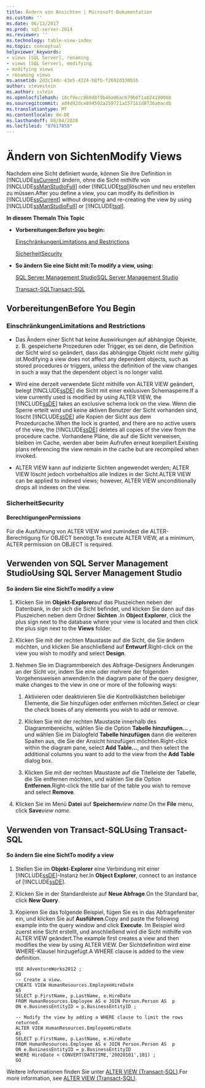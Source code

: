 ```yaml
---
title: Ändern von Ansichten | Microsoft-Dokumentation
ms.custom: ''
ms.date: 06/13/2017
ms.prod: sql-server-2014
ms.reviewer: ''
ms.technology: table-view-index
ms.topic: conceptual
helpviewer_keywords:
- views [SQL Server], renaming
- views [SQL Server], modifying
- modifying views
- renaming views
ms.assetid: 2d3c14dc-43e5-4324-b8fb-f2692d330b16
author: stevestein
ms.author: sstein
ms.openlocfilehash: 10cf9ecc860d8f9b46a06ac679b0f1a8241000bb
ms.sourcegitcommit: ad4d92dce894592a259721a1571b1d8736abacdb
ms.translationtype: MT
ms.contentlocale: de-DE
ms.lasthandoff: 08/04/2020
ms.locfileid: "87617858"
---
```

# <a name="modify-views"></a><span data-ttu-id="fbe68-102">Ändern von Sichten</span><span class="sxs-lookup"><span data-stu-id="fbe68-102">Modify Views</span></span>
  <span data-ttu-id="fbe68-103">Nachdem eine Sicht definiert wurde, können Sie ihre Definition in [!INCLUDE[ssCurrent](../../includes/sscurrent-md.md)] ändern, ohne die Sicht mithilfe von [!INCLUDE[ssManStudioFull](../../includes/ssmanstudiofull-md.md)] oder [!INCLUDE[tsql](../../includes/tsql-md.md)]löschen und neu erstellen zu müssen.</span><span class="sxs-lookup"><span data-stu-id="fbe68-103">After you define a view, you can modify its definition in [!INCLUDE[ssCurrent](../../includes/sscurrent-md.md)] without dropping and re-creating the view by using [!INCLUDE[ssManStudioFull](../../includes/ssmanstudiofull-md.md)] or [!INCLUDE[tsql](../../includes/tsql-md.md)].</span></span>  
  
 <span data-ttu-id="fbe68-104">**In diesem Thema**</span><span class="sxs-lookup"><span data-stu-id="fbe68-104">**In This Topic**</span></span>  
  
-   <span data-ttu-id="fbe68-105">**Vorbereitungen:**</span><span class="sxs-lookup"><span data-stu-id="fbe68-105">**Before you begin:**</span></span>  
  
     [<span data-ttu-id="fbe68-106">Einschränkungen</span><span class="sxs-lookup"><span data-stu-id="fbe68-106">Limitations and Restrictions</span></span>](#Restrictions)  
  
     [<span data-ttu-id="fbe68-107">Sicherheit</span><span class="sxs-lookup"><span data-stu-id="fbe68-107">Security</span></span>](#Security)  
  
-   <span data-ttu-id="fbe68-108">**So ändern Sie eine Sicht mit:**</span><span class="sxs-lookup"><span data-stu-id="fbe68-108">**To modify a view, using:**</span></span>  
  
     [<span data-ttu-id="fbe68-109">SQL Server Management Studio</span><span class="sxs-lookup"><span data-stu-id="fbe68-109">SQL Server Management Studio</span></span>](#SSMSProcedure)  
  
     [<span data-ttu-id="fbe68-110">Transact-SQL</span><span class="sxs-lookup"><span data-stu-id="fbe68-110">Transact-SQL</span></span>](#TsqlProcedure)  
  
##  <a name="before-you-begin"></a><a name="BeforeYouBegin"></a> <span data-ttu-id="fbe68-111">Vorbereitungen</span><span class="sxs-lookup"><span data-stu-id="fbe68-111">Before You Begin</span></span>  
  
###  <a name="limitations-and-restrictions"></a><a name="Restrictions"></a> <span data-ttu-id="fbe68-112">Einschränkungen</span><span class="sxs-lookup"><span data-stu-id="fbe68-112">Limitations and Restrictions</span></span>  
  
-   <span data-ttu-id="fbe68-113">Das Ändern einer Sicht hat keine Auswirkungen auf abhängige Objekte, z. B. gespeicherte Prozeduren oder Trigger, es sei denn, die Definition der Sicht wird so geändert, dass das abhängige Objekt nicht mehr gültig ist.</span><span class="sxs-lookup"><span data-stu-id="fbe68-113">Modifying a view does not affect any dependent objects, such as stored procedures or triggers, unless the definition of the view changes in such a way that the dependent object is no longer valid.</span></span>  
  
-   <span data-ttu-id="fbe68-114">Wird eine derzeit verwendete Sicht mithilfe von ALTER VIEW geändert, belegt [!INCLUDE[ssDE](../../includes/ssde-md.md)] die Sicht mit einer exklusiven Schemasperre.</span><span class="sxs-lookup"><span data-stu-id="fbe68-114">If a view currently used is modified by using ALTER VIEW, the [!INCLUDE[ssDE](../../includes/ssde-md.md)] takes an exclusive schema lock on the view.</span></span> <span data-ttu-id="fbe68-115">Wenn die Sperre erteilt wird und keine aktiven Benutzer der Sicht vorhanden sind, löscht [!INCLUDE[ssDE](../../includes/ssde-md.md)] alle Kopien der Sicht aus dem Prozedurcache.</span><span class="sxs-lookup"><span data-stu-id="fbe68-115">When the lock is granted, and there are no active users of the view, the [!INCLUDE[ssDE](../../includes/ssde-md.md)] deletes all copies of the view from the procedure cache.</span></span> <span data-ttu-id="fbe68-116">Vorhandene Pläne, die auf die Sicht verweisen, bleiben im Cache, werden aber beim Aufrufen erneut kompiliert.</span><span class="sxs-lookup"><span data-stu-id="fbe68-116">Existing plans referencing the view remain in the cache but are recompiled when invoked.</span></span>  
  
-   <span data-ttu-id="fbe68-117">ALTER VIEW kann auf indizierte Sichten angewendet werden; ALTER VIEW löscht jedoch vorbehaltlos alle Indizes in der Sicht.</span><span class="sxs-lookup"><span data-stu-id="fbe68-117">ALTER VIEW can be applied to indexed views; however, ALTER VIEW unconditionally drops all indexes on the view.</span></span>  
  
###  <a name="security"></a><a name="Security"></a> <span data-ttu-id="fbe68-118">Sicherheit</span><span class="sxs-lookup"><span data-stu-id="fbe68-118">Security</span></span>  
  
####  <a name="permissions"></a><a name="Permissions"></a> <span data-ttu-id="fbe68-119">Berechtigungen</span><span class="sxs-lookup"><span data-stu-id="fbe68-119">Permissions</span></span>  
 <span data-ttu-id="fbe68-120">Für die Ausführung von ALTER VIEW wird zumindest die ALTER-Berechtigung für OBJECT benötigt.</span><span class="sxs-lookup"><span data-stu-id="fbe68-120">To execute ALTER VIEW, at a minimum, ALTER permission on OBJECT is required.</span></span>  
  
##  <a name="using-sql-server-management-studio"></a><a name="SSMSProcedure"></a> <span data-ttu-id="fbe68-121">Verwenden von SQL Server Management Studio</span><span class="sxs-lookup"><span data-stu-id="fbe68-121">Using SQL Server Management Studio</span></span>  
  
#### <a name="to-modify-a-view"></a><span data-ttu-id="fbe68-122">So ändern Sie eine Sicht</span><span class="sxs-lookup"><span data-stu-id="fbe68-122">To modify a view</span></span>  
  
1.  <span data-ttu-id="fbe68-123">Klicken Sie im **Objekt-Explorer**auf das Pluszeichen neben der Datenbank, in der sich die Sicht befindet, und klicken Sie dann auf das Pluszeichen neben dem Ordner **Sichten** .</span><span class="sxs-lookup"><span data-stu-id="fbe68-123">In **Object Explorer**, click the plus sign next to the database where your view is located and then click the plus sign next to the **Views** folder.</span></span>  
  
2.  <span data-ttu-id="fbe68-124">Klicken Sie mit der rechten Maustaste auf die Sicht, die Sie ändern möchten, und klicken Sie anschließend auf **Entwurf**.</span><span class="sxs-lookup"><span data-stu-id="fbe68-124">Right-click on the view you wish to modify and select **Design**.</span></span>  
  
3.  <span data-ttu-id="fbe68-125">Nehmen Sie im Diagrammbereich des Abfrage-Designers Änderungen an der Sicht vor, indem Sie eine oder mehrere der folgenden Vorgehensweisen anwenden:</span><span class="sxs-lookup"><span data-stu-id="fbe68-125">In the diagram pane of the query designer, make changes to the view in one or more of the following ways:</span></span>  
  
    1.  <span data-ttu-id="fbe68-126">Aktivieren oder deaktivieren Sie die Kontrollkästchen beliebiger Elemente, die Sie hinzufügen oder entfernen möchten.</span><span class="sxs-lookup"><span data-stu-id="fbe68-126">Select or clear the check boxes of any elements you wish to add or remove.</span></span>  
  
    2.  <span data-ttu-id="fbe68-127">Klicken Sie mit der rechten Maustaste innerhalb des Diagrammbereichs, wählen Sie die Option **Tabelle hinzufügen...** , und wählen Sie im Dialogfeld **Tabelle hinzufügen** dann die weiteren Spalten aus, die Sie der Ansicht hinzufügen möchten.</span><span class="sxs-lookup"><span data-stu-id="fbe68-127">Right-click within the diagram pane, select **Add Table...**, and then select the additional columns you want to add to the view from the **Add Table** dialog box.</span></span>  
  
    3.  <span data-ttu-id="fbe68-128">Klicken Sie mit der rechten Maustaste auf die Titelleiste der Tabelle, die Sie entfernen möchten, und wählen Sie die Option **Entfernen**.</span><span class="sxs-lookup"><span data-stu-id="fbe68-128">Right-click the title bar of the table you wish to remove and select **Remove**.</span></span>  
  
4.  <span data-ttu-id="fbe68-129">Klicken Sie im Menü **Datei** auf **Speichern**_view name_.</span><span class="sxs-lookup"><span data-stu-id="fbe68-129">On the **File** menu, click **Save**_view name_.</span></span>  
  
##  <a name="using-transact-sql"></a><a name="TsqlProcedure"></a> <span data-ttu-id="fbe68-130">Verwenden von Transact-SQL</span><span class="sxs-lookup"><span data-stu-id="fbe68-130">Using Transact-SQL</span></span>  
  
#### <a name="to-modify-a-view"></a><span data-ttu-id="fbe68-131">So ändern Sie eine Sicht</span><span class="sxs-lookup"><span data-stu-id="fbe68-131">To modify a view</span></span>  
  
1.  <span data-ttu-id="fbe68-132">Stellen Sie im **Objekt-Explorer** eine Verbindung mit einer [!INCLUDE[ssDE](../../includes/ssde-md.md)]-Instanz her.</span><span class="sxs-lookup"><span data-stu-id="fbe68-132">In **Object Explorer**, connect to an instance of [!INCLUDE[ssDE](../../includes/ssde-md.md)].</span></span>  
  
2.  <span data-ttu-id="fbe68-133">Klicken Sie in der Standardleiste auf **Neue Abfrage**.</span><span class="sxs-lookup"><span data-stu-id="fbe68-133">On the Standard bar, click **New Query**.</span></span>  
  
3.  <span data-ttu-id="fbe68-134">Kopieren Sie das folgende Beispiel, fügen Sie es in das Abfragefenster ein, und klicken Sie auf **Ausführen**.</span><span class="sxs-lookup"><span data-stu-id="fbe68-134">Copy and paste the following example into the query window and click **Execute**.</span></span> <span data-ttu-id="fbe68-135">Im Beispiel wird zuerst eine Sicht erstellt, und anschließend wird die Sicht mithilfe von ALTER VIEW geändert.</span><span class="sxs-lookup"><span data-stu-id="fbe68-135">The example first creates a view and then modifies the view by using ALTER VIEW.</span></span> <span data-ttu-id="fbe68-136">Der Sichtdefinition wird eine WHERE-Klausel hinzugefügt.</span><span class="sxs-lookup"><span data-stu-id="fbe68-136">A WHERE clause is added to the view definition.</span></span>  
  
    ```  
    USE AdventureWorks2012 ;  
    GO  
    -- Create a view.  
    CREATE VIEW HumanResources.EmployeeHireDate  
    AS  
    SELECT p.FirstName, p.LastName, e.HireDate  
    FROM HumanResources.Employee AS e JOIN Person.Person AS  p  
    ON e.BusinessEntityID = p.BusinessEntityID ;   
  
    -- Modify the view by adding a WHERE clause to limit the rows returned.  
    ALTER VIEW HumanResources.EmployeeHireDate  
    AS  
    SELECT p.FirstName, p.LastName, e.HireDate  
    FROM HumanResources.Employee AS e JOIN Person.Person AS  p  
    ON e.BusinessEntityID = p.BusinessEntityID  
    WHERE HireDate < CONVERT(DATETIME,'20020101',101) ;   
    GO  
    ```  
  
 <span data-ttu-id="fbe68-137">Weitere Informationen finden Sie unter [ALTER VIEW &#40;Transact-SQL&#41;](/sql/t-sql/statements/alter-view-transact-sql).</span><span class="sxs-lookup"><span data-stu-id="fbe68-137">For more information, see [ALTER VIEW &#40;Transact-SQL&#41;](/sql/t-sql/statements/alter-view-transact-sql).</span></span>  
  
  

